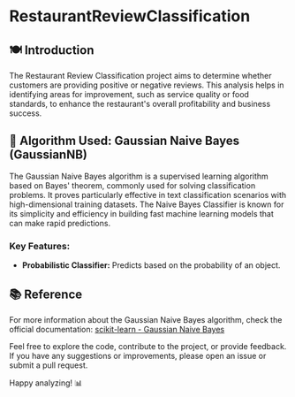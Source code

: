 # RestaurantReviewClassification
## 🍽️ Introduction

The Restaurant Review Classification project aims to determine whether customers are providing positive or negative reviews. This analysis helps in identifying areas for improvement, such as service quality or food standards, to enhance the restaurant's overall profitability and business success.

## 🤖 Algorithm Used: Gaussian Naive Bayes (GaussianNB)

The Gaussian Naive Bayes algorithm is a supervised learning algorithm based on Bayes' theorem, commonly used for solving classification problems. It proves particularly effective in text classification scenarios with high-dimensional training datasets. The Naive Bayes Classifier is known for its simplicity and efficiency in building fast machine learning models that can make rapid predictions.

### Key Features:

- **Probabilistic Classifier:** Predicts based on the probability of an object.

## 📚 Reference

For more information about the Gaussian Naive Bayes algorithm, check the official documentation: [scikit-learn - Gaussian Naive Bayes](https://scikit-learn.org/stable/modules/generated/sklearn.naive_bayes.GaussianNB.html)

Feel free to explore the code, contribute to the project, or provide feedback. If you have any suggestions or improvements, please open an issue or submit a pull request.

Happy analyzing! 📊
